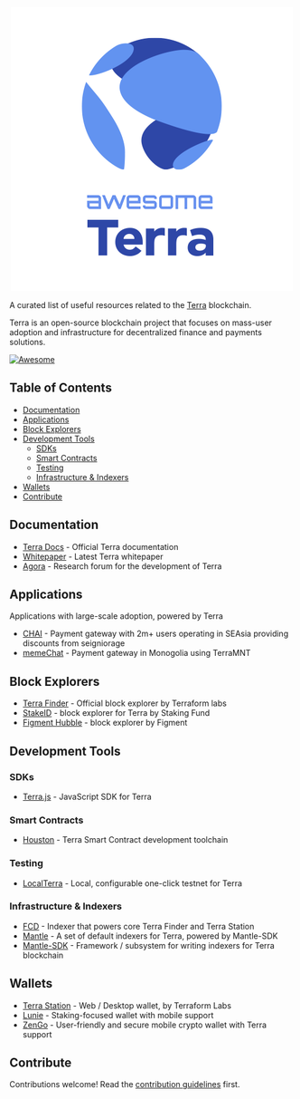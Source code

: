 <div align="center">
  <img src="./logo.png" />
</div>

A curated list of useful resources related to the [Terra](https://terra.money) blockchain.

Terra is an open-source blockchain project that focuses on mass-user adoption and infrastructure for decentralized finance and payments solutions.

[![Awesome](https://awesome.re/badge.svg)](https://awesome.re)

## Table of Contents <!-- omit in toc -->

- [Documentation](#documentation)
- [Applications](#applications)
- [Block Explorers](#block-explorers)
- [Development Tools](#development-tools)
  - [SDKs](#sdks)
  - [Smart Contracts](#smart-contracts)
  - [Testing](#testing)
  - [Infrastructure & Indexers](#infrastructure--indexers)
- [Wallets](#wallets)
- [Contribute](#contribute)

## Documentation

- [Terra Docs](https://docs.terra.money) - Official Terra documentation
- [Whitepaper](https://terra.money/Terra_White_paper.pdf) - Latest Terra whitepaper
- [Agora](https://agora.terra.money) - Research forum for the development of Terra

## Applications

Applications with large-scale adoption, powered by Terra

- [CHAI](https://chai.finance) - Payment gateway with 2m+ users operating in SEAsia providing discounts from seigniorage
- [memeChat](http://memechat.mn/) - Payment gateway in Monogolia using TerraMNT

## Block Explorers

- [Terra Finder](https://finder.terra.money) - Official block explorer by Terraform labs
- [StakeID](http://terra.stake.id/) - block explorer for Terra by Staking Fund
- [Figment Hubble](https://hubble.figment.io/terra/chains/columbus-4) - block explorer by Figment

## Development Tools

### SDKs

- [Terra.js](https://github.com/terra-project/terra.js) - JavaScript SDK for Terra

### Smart Contracts

- [Houston](https://github.com/terra-project/houston) - Terra Smart Contract development toolchain

### Testing

- [LocalTerra](https://github.com/terra-project/LocalTerra) - Local, configurable one-click testnet for Terra

### Infrastructure & Indexers

- [FCD](https://github.com/terra-project/fcd) - Indexer that powers core Terra Finder and Terra Station
- [Mantle](https://github.com/terra-project/mantle) - A set of default indexers for Terra, powered by Mantle-SDK
- [Mantle-SDK](https://github.com/terra-project/mantle-sdk) - Framework / subsystem for writing indexers for Terra blockchain

## Wallets

- [Terra Station](https://station.terra.money/) - Web / Desktop wallet, by Terraform Labs
- [Lunie](https://lunie.io/) - Staking-focused wallet with mobile support
- [ZenGo](https://zengo.com/) - User-friendly and secure mobile crypto wallet with Terra support

## Contribute

Contributions welcome! Read the [contribution guidelines](contributing.md) first.
